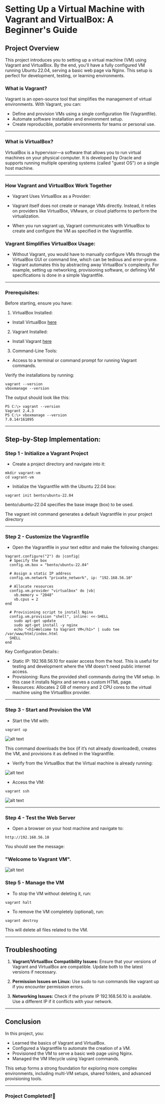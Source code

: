 # Setting Up a Virtual Machine with Vagrant and VirtualBox: A Beginner's Guide

## Project Overview

This project introduces you to setting up a virtual machine (VM) using Vagrant and VirtualBox. By the end, you'll have a fully configured VM running Ubuntu 22.04, serving a basic web page via Nginx. This setup is perfect for development, testing, or learning environments.

### What is Vagrant?

Vagrant is an open-source tool that simplifies the management of virtual environments. With Vagrant, you can:

- Define and provision VMs using a single configuration file (Vagrantfile).
- Automate software installation and environment setup.
- Create reproducible, portable environments for teams or personal use.

---
### What is VirtualBox?

VirtualBox is a hypervisor—a software that allows you to run virtual machines on your physical computer. It is developed by Oracle and supports running multiple operating systems (called "guest OS") on a single host machine.


---


### How Vagrant and VirtualBox Work Together
- Vagrant Uses VirtualBox as a Provider:

- Vagrant itself does not create or manage VMs directly. Instead, it relies on providers like VirtualBox, VMware, or cloud platforms to perform the virtualization.
- When you run vagrant up, Vagrant communicates with VirtualBox to create and configure the VM as specified in the Vagrantfile.

### Vagrant Simplifies VirtualBox Usage:

- Without Vagrant, you would have to manually configure VMs through the VirtualBox GUI or command line, which can be tedious and error-prone.
- Vagrant automates this by abstracting away VirtualBox's complexity. For example, setting up networking, provisioning software, or defining VM specifications is done in a simple Vagrantfile.

---

### Prerequisites:

Before starting, ensure you have:

1. VirtualBox Installed:

- Install VirtualBox [here](https://www.virtualbox.org/)

2. Vagrant Installed:

- Install Vagrant [here](https://developer.hashicorp.com/vagrant/install)

3. Command-Line Tools:

- Access to a terminal or command prompt for running Vagrant commands.

Verify the installations by running:

```
vagrant --version
vboxmanage --version
```

The output should look like this:

```
PS C:\> vagrant --version
Vagrant 2.4.3
PS C:\> vboxmanage --version
7.0.14r161095
```

---

## Step-by-Step Implementation:

### Step 1 - Initialize a Vagrant Project

- Create a project directory and navigate into it:
```
mkdir vagrant-vm
cd vagrant-vm
```
+ Initialize the Vagrantfile with the Ubuntu 22.04 box:

```
vagrant init bento/ubuntu-22.04
```

bento/ubuntu-22.04 specifies the base image (box) to be used.

The vagrant init command generates a default Vagrantfile in your project directory

---

### Step 2 - Customize the Vagrantfile

- Open the Vagrantfile in your text editor and make the following changes:

```
Vagrant.configure("2") do |config|
  # Specify the box
  config.vm.box = "bento/ubuntu-22.04"

  # Assign a static IP address
  config.vm.network "private_network", ip: "192.168.56.10"

  # Allocate resources
  config.vm.provider "virtualbox" do |vb|
    vb.memory = "2048"
    vb.cpus = 2
end

  # Provisioning script to install Nginx
  config.vm.provision "shell", inline: <<-SHELL
    sudo apt-get update
    sudo apt-get install -y nginx
    echo "<h1>Welcome to Vagrant VM</h1>" | sudo tee /var/www/html/index.html
  SHELL
end
```

Key Configuration Details::

+ Static IP: 192.168.56.10 for easier access from the host. This is useful for testing and development where the VM doesn't need public internet access.
+ Provisioning: Runs the provided shell commands during the VM setup. In this case it installs Nginx and serves a custom HTML page.
+ Resources: Allocates 2 GB of memory and 2 CPU cores to the virtual machine using the VirtualBox provider.

---

### Step 3 - Start and Provision the VM

- Start the VM with:

```
vagrant up
```
![alt text](image/imgA.PNG)

This command downloads the box (if it’s not already downloaded), creates the VM, and provisions it as defined in the Vagrantfile.

- Verify from the VirtualBox that the Virtual machine is already running:

![alt text](image/imgB.PNG)

- Access the VM:

```
vagrant ssh
```

![alt text](image/imgC.PNG)

---

### Step 4 - Test the Web Server

- Open a browser on your host machine and navigate to:

```
http://192.168.56.10
```

You should see the message:

### "Welcome to Vagrant VM".

![alt text](image/IMGd.PNG)

### Step 5 - Manage the VM

- To stop the VM without deleting it, run:

```
vagrant halt
```

- To remove the VM completely (optional), run:

```
vagrant destroy
```

This will delete all files related to the VM.

---

## Troubleshooting

1. **Vagrant/VirtualBox Compatibility Issues:** Ensure that your versions of Vagrant and VirtualBox are compatible. Update both to the latest versions if necessary.

2. **Permission Issues on Linux:** Use sudo to run commands like vagrant up if you encounter permission errors.

3. **Networking Issues:** Check if the private IP 192.168.56.10 is available. Use a different IP if it conflicts with your network.

---

## Conclusion

In this project, you:

- Learned the basics of Vagrant and VirtualBox.
- Configured a Vagrantfile to automate the creation of a VM.
- Provisioned the VM to serve a basic web page using Nginx.
- Managed the VM lifecycle using Vagrant commands.

This setup forms a strong foundation for exploring more complex environments, including multi-VM setups, shared folders, and advanced provisioning tools.

---
### Project Completed!🎉